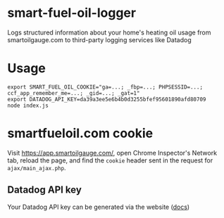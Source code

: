 # smart-fuel-oil-logger
Logs structured information about your home's heating oil usage from smartoilgauge.com to third-party logging services like Datadog

# Usage

```
export SMART_FUEL_OIL_COOKIE="ga=...; _fbp=...; PHPSESSID=...; ccf_app_remember_me=...; _gid=...; _gat=1"
export DATADOG_API_KEY=da39a3ee5e6b4b0d3255bfef95601890afd80709
node index.js
```

# smartfueloil.com cookie
Visit https://app.smartoilgauge.com/, open Chrome Inspector's Network tab, reload the page, and find the `cookie` header sent in the request for `ajax/main_ajax.php`.

## Datadog API key
Your Datadog API key can be generated via the website ([docs](https://docs.datadoghq.com/account_management/api-app-keys/))